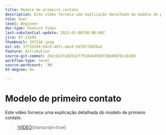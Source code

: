 ```yaml
---
title: Modelo de primeiro contato
description: Este vídeo fornece uma explicação detalhada do modelo de primeiro contato.
role: User
level: Beginner
doc-type: Feature Video
last-substantial-update: 2023-01-06T00:00:00Z
jira: KT-11694
thumbnail: 347216.jpeg
exl-id: 3ff35394-64c9-46fc-a6c6-6d7bffd026a2
feature: Attribution
source-git-commit: 262cb13fa02b32f7918ebd569720b80078c2b28d
workflow-type: tm+mt
source-wordcount: '30'
ht-degree: 0%

---
```


# Modelo de primeiro contato

Este vídeo fornece uma explicação detalhada do modelo de primeiro contato.

>[!VIDEO](https://video.tv.adobe.com/v/347216/?learn=on){transcript=true}
